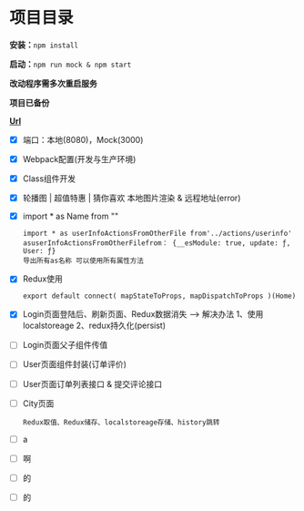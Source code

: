 # 项目目录

**安装：**`npm install`

**启动：**`npm run mock & npm start`

**改动程序需多次重启服务**

**项目已备份**

**[Url](https://coding.imooc.com/class/chapter/313.html#Anchor](https://coding.imooc.com/class/chapter/313.html#Anchor))**

* [X] 端口：本地(8080)，Mock(3000)
* [X] Webpack配置(开发与生产环境)
* [X] Class组件开发
* [X] 轮播图 | 超值特惠 | 猜你喜欢 本地图片渲染 &  远程地址(error)
* [X] import * as Name from ""

  ```
  import * as userInfoActionsFromOtherFile from'../actions/userinfo'
  asuserInfoActionsFromOtherFilefrom： {__esModule: true, update: ƒ, User: ƒ}
  导出所有as名称 可以使用所有属性方法
  ```
* [X] Redux使用

  ```
  export default connect( mapStateToProps, mapDispatchToProps )(Home)
  ```
* [X] Login页面登陆后、刷新页面、Redux数据消失 --> 解决办法  1、使用localstoreage  2、redux持久化(persist)
* [ ] Login页面父子组件传值
* [ ] User页面组件封装(订单评价)
* [ ] User页面订单列表接口 & 提交评论接口
* [ ] City页面

  ```
  Redux取值、Redux储存、localstoreage存储、history跳转
  ```
* [ ] a
* [ ] 啊
* [ ] 的
* [ ] 的
